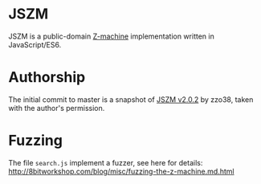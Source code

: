 # JSZM
JSZM is a public-domain [Z-machine](https://en.wikipedia.org/wiki/Z-machine) implementation written in JavaScript/ES6.

# Authorship
The initial commit to master is a snapshot of [JSZM v2.0.2](http://zzo38computer.org/jszm/jszm.js) by zzo38, taken with the author's permission.

# Fuzzing
The file `search.js` implement a fuzzer, see here for details: http://8bitworkshop.com/blog/misc/fuzzing-the-z-machine.md.html
